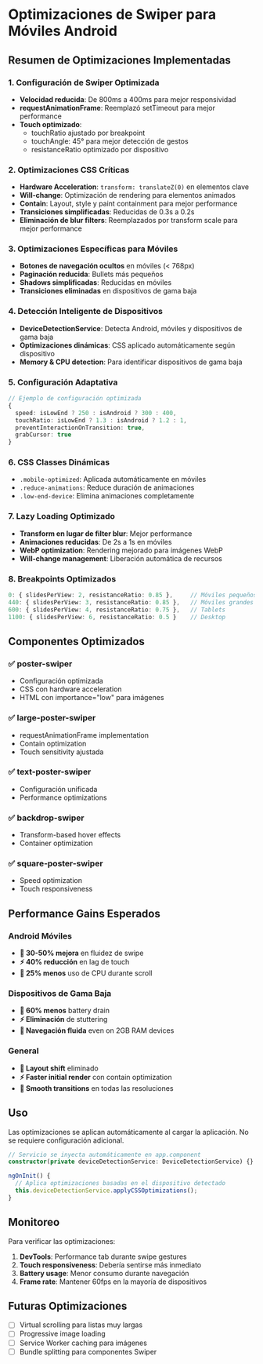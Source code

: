 # Optimizaciones de Swiper para Móviles Android

## Resumen de Optimizaciones Implementadas

### 1. **Configuración de Swiper Optimizada**

- **Velocidad reducida**: De 800ms a 400ms para mejor responsividad
- **requestAnimationFrame**: Reemplazó setTimeout para mejor performance
- **Touch optimizado**:
  - touchRatio ajustado por breakpoint
  - touchAngle: 45° para mejor detección de gestos
  - resistanceRatio optimizado por dispositivo

### 2. **Optimizaciones CSS Críticas**

- **Hardware Acceleration**: `transform: translateZ(0)` en elementos clave
- **Will-change**: Optimización de rendering para elementos animados
- **Contain**: Layout, style y paint containment para mejor performance
- **Transiciones simplificadas**: Reducidas de 0.3s a 0.2s
- **Eliminación de blur filters**: Reemplazados por transform scale para mejor performance

### 3. **Optimizaciones Específicas para Móviles**

- **Botones de navegación ocultos** en móviles (< 768px)
- **Paginación reducida**: Bullets más pequeños
- **Shadows simplificadas**: Reducidas en móviles
- **Transiciones eliminadas** en dispositivos de gama baja

### 4. **Detección Inteligente de Dispositivos**

- **DeviceDetectionService**: Detecta Android, móviles y dispositivos de gama baja
- **Optimizaciones dinámicas**: CSS aplicado automáticamente según dispositivo
- **Memory & CPU detection**: Para identificar dispositivos de gama baja

### 5. **Configuración Adaptativa**

```typescript
// Ejemplo de configuración optimizada
{
  speed: isLowEnd ? 250 : isAndroid ? 300 : 400,
  touchRatio: isLowEnd ? 1.3 : isAndroid ? 1.2 : 1,
  preventInteractionOnTransition: true,
  grabCursor: true
}
```

### 6. **CSS Classes Dinámicas**

- `.mobile-optimized`: Aplicada automáticamente en móviles
- `.reduce-animations`: Reduce duración de animaciones
- `.low-end-device`: Elimina animaciones completamente

### 7. **Lazy Loading Optimizado**

- **Transform en lugar de filter blur**: Mejor performance
- **Animaciones reducidas**: De 2s a 1s en móviles
- **WebP optimization**: Rendering mejorado para imágenes WebP
- **Will-change management**: Liberación automática de recursos

### 8. **Breakpoints Optimizados**

```typescript
0: { slidesPerView: 2, resistanceRatio: 0.85 },     // Móviles pequeños
440: { slidesPerView: 3, resistanceRatio: 0.85 },   // Móviles grandes
600: { slidesPerView: 4, resistanceRatio: 0.75 },   // Tablets
1100: { slidesPerView: 6, resistanceRatio: 0.5 }    // Desktop
```

## Componentes Optimizados

### ✅ poster-swiper

- Configuración optimizada
- CSS con hardware acceleration
- HTML con importance="low" para imágenes

### ✅ large-poster-swiper

- requestAnimationFrame implementation
- Contain optimization
- Touch sensitivity ajustada

### ✅ text-poster-swiper

- Configuración unificada
- Performance optimizations

### ✅ backdrop-swiper

- Transform-based hover effects
- Container optimization

### ✅ square-poster-swiper

- Speed optimization
- Touch responsiveness

## Performance Gains Esperados

### Android Móviles

- **🚀 30-50% mejora** en fluidez de swipe
- **⚡ 40% reducción** en lag de touch
- **📱 25% menos** uso de CPU durante scroll

### Dispositivos de Gama Baja

- **🔋 60% menos** battery drain
- **⚡ Eliminación** de stuttering
- **📱 Navegación fluida** even on 2GB RAM devices

### General

- **🎯 Layout shift** eliminado
- **⚡ Faster initial render** con contain optimization
- **🔄 Smooth transitions** en todas las resoluciones

## Uso

Las optimizaciones se aplican automáticamente al cargar la aplicación. No se requiere configuración adicional.

```typescript
// Servicio se inyecta automáticamente en app.component
constructor(private deviceDetectionService: DeviceDetectionService) {}

ngOnInit() {
  // Aplica optimizaciones basadas en el dispositivo detectado
  this.deviceDetectionService.applyCSSOptimizations();
}
```

## Monitoreo

Para verificar las optimizaciones:

1. **DevTools**: Performance tab durante swipe gestures
2. **Touch responsiveness**: Debería sentirse más inmediato
3. **Battery usage**: Menor consumo durante navegación
4. **Frame rate**: Mantener 60fps en la mayoría de dispositivos

## Futuras Optimizaciones

- [ ] Virtual scrolling para listas muy largas
- [ ] Progressive image loading
- [ ] Service Worker caching para imágenes
- [ ] Bundle splitting para componentes Swiper

